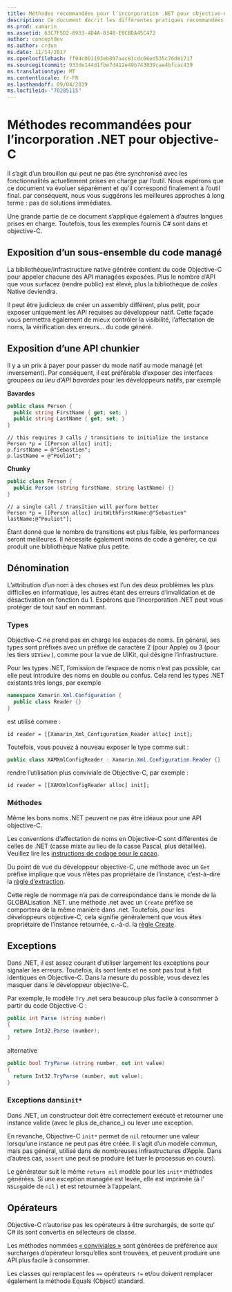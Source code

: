```yaml
---
title: Méthodes recommandées pour l’incorporation .NET pour objective-C
description: Ce document décrit les différentes pratiques recommandées pour l’utilisation de l’incorporation .NET avec Objective-C. Il aborde l’exposition d’un sous-ensemble du code managé, l’exposition d’une API chunkier, l’attribution d’un nom et bien plus encore.
ms.prod: xamarin
ms.assetid: 63C7F5D2-8933-4D4A-8348-E9CBDA45C472
author: conceptdev
ms.author: crdun
ms.date: 11/14/2017
ms.openlocfilehash: ff04c001193eb897aac81cdc66ed535c76d81717
ms.sourcegitcommit: 933de144d1fbe7d412e49b743839cae4bfcac439
ms.translationtype: MT
ms.contentlocale: fr-FR
ms.lasthandoff: 09/04/2019
ms.locfileid: "70285115"
---
```

# <a name="net-embedding-best-practices-for-objective-c"></a>Méthodes recommandées pour l’incorporation .NET pour objective-C

Il s’agit d’un brouillon qui peut ne pas être synchronisé avec les fonctionnalités actuellement prises en charge par l’outil. Nous espérons que ce document va évoluer séparément et qu’il correspond finalement à l’outil final. par conséquent, nous vous suggérons les meilleures approches à long terme : pas de solutions immédiates.

Une grande partie de ce document s’applique également à d’autres langues prises en charge. Toutefois, tous les exemples fournis C# sont dans et objective-C.

## <a name="exposing-a-subset-of-the-managed-code"></a>Exposition d’un sous-ensemble du code managé

La bibliothèque/infrastructure native générée contient du code Objective-C pour appeler chacune des API managées exposées. Plus le nombre d’API que vous surfacez (rendre public) est élevé, plus la bibliothèque de _colles_ Native deviendra.

Il peut être judicieux de créer un assembly différent, plus petit, pour exposer uniquement les API requises au développeur natif. Cette façade vous permettra également de mieux contrôler la visibilité, l’affectation de noms, la vérification des erreurs... du code généré.

## <a name="exposing-a-chunkier-api"></a>Exposition d’une API chunkier

Il y a un prix à payer pour passer du mode natif au mode managé (et inversement). Par conséquent, il est préférable d’exposer des interfaces groupées _au lieu d’API bavardes_ pour les développeurs natifs, par exemple

**Bavardes**

```csharp
public class Person {
  public string FirstName { get; set; }
  public string LastName { get; set; }
}
```

```objc
// this requires 3 calls / transitions to initialize the instance
Person *p = [[Person alloc] init];
p.firstName = @"Sebastien";
p.lastName = @"Pouliot";
```

**Chunky**

```csharp
public class Person {
  public Person (string firstName, string lastName) {}
}
```

```objc
// a single call / transition will perform better
Person *p = [[Person alloc] initWithFirstName:@"Sebastien" lastName:@"Pouliot"];
```

Étant donné que le nombre de transitions est plus faible, les performances seront meilleures. Il nécessite également moins de code à générer, ce qui produit une bibliothèque Native plus petite.

## <a name="naming"></a>Dénomination

L’attribution d’un nom à des choses est l’un des deux problèmes les plus difficiles en informatique, les autres étant des erreurs d’invalidation et de désactivation en fonction du 1. Espérons que l’incorporation .NET peut vous protéger de tout sauf en nommant.

### <a name="types"></a>Types

Objective-C ne prend pas en charge les espaces de noms. En général, ses types sont préfixés avec un préfixe de caractère 2 (pour Apple) ou 3 (pour les tiers `UIView` ), comme pour la vue de UIKit, qui désigne l’infrastructure.

Pour les types .NET, l’omission de l’espace de noms n’est pas possible, car elle peut introduire des noms en double ou confus. Cela rend les types .NET existants très longs, par exemple

```csharp
namespace Xamarin.Xml.Configuration {
  public class Reader {}
}
```

est utilisé comme :

```objc
id reader = [[Xamarin_Xml_Configuration_Reader alloc] init];
```

Toutefois, vous pouvez à nouveau exposer le type comme suit :

```csharp
public class XAMXmlConfigReader : Xamarin.Xml.Configuration.Reader {}
```

rendre l’utilisation plus conviviale de Objective-C, par exemple :

```objc
id reader = [[XAMXmlConfigReader alloc] init];
```

### <a name="methods"></a>Méthodes

Même les bons noms .NET peuvent ne pas être idéaux pour une API objective-C.

Les conventions d’affectation de noms en Objective-C sont différentes de celles de .NET (casse mixte au lieu de la casse Pascal, plus détaillée).
Veuillez lire les [instructions de codage pour le cacao](https://developer.apple.com/library/content/documentation/Cocoa/Conceptual/CodingGuidelines/Articles/NamingMethods.html#//apple_ref/doc/uid/20001282-BCIGIJJF).

Du point de vue du développeur objective-C, une méthode avec un `Get` préfixe implique que vous n’êtes pas propriétaire de l’instance, c’est-à-dire la [règle d’extraction](https://developer.apple.com/library/content/documentation/CoreFoundation/Conceptual/CFMemoryMgmt/Concepts/Ownership.html#//apple_ref/doc/uid/20001148-SW1).

Cette règle de nommage n’a pas de correspondance dans le monde de la GLOBALisation .NET. une méthode .net avec un `Create` préfixe se comportera de la même manière dans .net. Toutefois, pour les développeurs objective-C, cela signifie généralement que vous êtes propriétaire de l’instance retournée, c.-à-d. la [règle Create](https://developer.apple.com/library/content/documentation/CoreFoundation/Conceptual/CFMemoryMgmt/Concepts/Ownership.html#//apple_ref/doc/uid/20001148-103029).

## <a name="exceptions"></a>Exceptions

Dans .NET, il est assez courant d’utiliser largement les exceptions pour signaler les erreurs. Toutefois, ils sont lents et ne sont pas tout à fait identiques en Objective-C. Dans la mesure du possible, vous devez les masquer dans le développeur objective-C.

Par exemple, le modèle `Try` .net sera beaucoup plus facile à consommer à partir du code Objective-C :

```csharp
public int Parse (string number)
{
  return Int32.Parse (number);
}
```

alternative

```csharp
public bool TryParse (string number, out int value)
{
  return Int32.TryParse (number, out value);
}
```

### <a name="exceptions-inside-init"></a>Exceptions dans`init*`

Dans .NET, un constructeur doit être correctement exécuté et retourner une instance valide (avec le plus de_chance_) ou lever une exception.

En revanche, Objective-C `init*` permet de `nil` retourner une valeur lorsqu’une instance ne peut pas être créée. Il s’agit d’un modèle commun, mais pas général, utilisé dans de nombreuses infrastructures d’Apple. Dans d’autres cas, `assert` une peut se produire (et tuer le processus en cours).

Le générateur suit le même `return nil` modèle pour les `init*` méthodes générées. Si une exception managée est levée, elle est imprimée (à l' `NSLog`aide de `nil` ) et est retournée à l’appelant.

## <a name="operators"></a>Opérateurs

Objective-C n’autorise pas les opérateurs à être surchargés, de sorte qu' C# ils sont convertis en sélecteurs de classe.

Les méthodes nommées [« conviviales »](https://docs.microsoft.com/dotnet/standard/design-guidelines/operator-overloads) sont générées de préférence aux surcharges d’opérateur lorsqu’elles sont trouvées, et peuvent produire une API plus facile à consommer.

Les classes qui remplacent les `==` opérateurs `!=` et/ou doivent remplacer également la méthode Equals (Object) standard.
